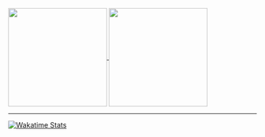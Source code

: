<a href="https://github.com/anuraghazra/github-readme-stats">
  <img height=200 align="center" src="https://github-readme-stats.vercel.app/api?username=ElvisMw&show_icons=true&theme=transparent&include_all_commits=true" />
</a>
<a href="https://github.com/anuraghazra/convoychat">
  <img height=200 align="center" src="https://github-readme-stats.vercel.app/api/top-langs?username=ElvisMw&layout=compact&langs_count=8&card_width=320true&theme=transparent&include_all_commits=true" />
</a>
<hr>
<a href="https://wakatime.com/share/@elvismw/5e6283d1-762e-4a4a-b24d-29d8528037d1">
  <img src="https://wakatime.com/share/@018b4212-707d-4720-a766-92cf1b15702b/84976b79-ed77-4b2d-9c8f-8ba42c4bbc54.svg" alt="Wakatime Stats">
</a>

